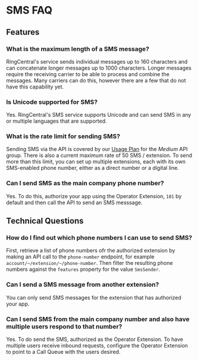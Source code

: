 # SMS FAQ

## Features

### What is the maximum length of a SMS message?

RingCentral's service sends individual messages up to 160 characters and can concatenate longer messages up to 1000 characters. Longer messages require the receiving carrier to be able to process and combine the messages. Many carriers can do this, however there are a few that do not have this capability yet.

### Is Unicode supported for SMS?

Yes. RingCentral's SMS service supports Unicode and can send SMS in any or multiple languages that are supported.

### What is the rate limit for sending SMS?

Sending SMS via the API is covered by our [Usage Plan](https://developer.ringcentral.com/api-docs/latest/index.html#!#UsagePlan.html) for the *Medium* API group. There is also a current maximum rate of 50 SMS / extension. To send more than this limit, you can set up multiple extensions, each with its own SMS-enabled phone number, either as a direct number or a digital line.

### Can I send SMS as the main company phone number?

Yes. To do this, authorize your app using the Operator Extension, `101` by default and then call the API to send an SMS messsage.

## Technical Questions

### How do I find out which phone numbers I can use to send SMS?

First, retrieve a list of phone numbers ofr the authorized extension by making an API call to the `phone-number` endpoint, for example `account/~/extension/~/phone-number`. Then filter the resulting phone numbers against the `features` property for the value `SmsSender`.

### Can I send a SMS message from another extension?

You can only send SMS messages for the extension that has authorized your app.

### Can I send SMS from the main company number and also have multiple users respond to that number?

Yes. To do send the SMS, authorized as the Operator Extension. To have multiple users receive inbound requests, configure the Operator Extension to point to a Call Queue with the users desired.
